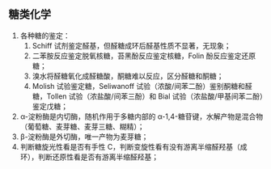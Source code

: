 ## 糖类化学

1. 各种糖的鉴定：
   1. Schiff 试剂鉴定醛基，但醛糖成环后醛基性质不显著，无现象；
   2. 二苯胺反应鉴定脱氧核糖，苔黑酚反应鉴定核糖，Folin 酚反应鉴定还原糖；
   3. 溴水将醛糖氧化成醛糖酸，酮糖难以反应，区分醛糖和酮糖；
   4. Molish 试验鉴定糖，Seliwanoff 试验（浓酸/间苯二酚）鉴别酮糖和醛糖，Tollen 试验（浓盐酸/间苯三酚）和 Bial 试验（浓盐酸/甲基间苯二酚）鉴定戊糖；
2. α-淀粉酶是内切酶，随机作用于多糖内部的 α-1,4-糖苷键，水解产物是混合物（葡萄糖、麦芽糖、麦芽三糖、糊精）；
3. β-淀粉酶是外切酶，唯一产物为麦芽糖；
4. 判断糖旋光性看是否有手性 C，判断变旋性看有没有游离半缩醛羟基（成环），判断还原性看是否有游离半缩醛羟基；